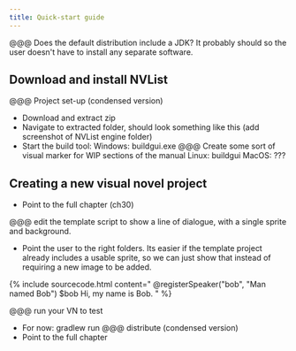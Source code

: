 ```yaml
---
title: Quick-start guide
---
```


@@@ Does the default distribution include a JDK? It probably should so the user doesn't have to install any separate software.

## Download and install NVList

@@@ Project set-up (condensed version)
- Download and extract zip
- Navigate to extracted folder, should look something like this (add screenshot of NVList engine folder)
- Start the build tool:
  Windows: buildgui.exe
  @@@ Create some sort of visual marker for WIP sections of the manual
  Linux: buildgui
  MacOS: ???

## Creating a new visual novel project

  - Point to the full chapter (ch30)

@@@ edit the template script to show a line of dialogue, with a single sprite and background.
  - Point the user to the right folders. Its easier if the template project already includes a usable sprite, so we can just show that instead of requiring a new image to be added.

{% include sourcecode.html content="
@registerSpeaker(\"bob\", \"Man named Bob\")
$bob Hi, my name is Bob.
" %}
  
  
@@@ run your VN to test
  - For now: gradlew run
@@@ distribute (condensed version)
  - Point to the full chapter
  